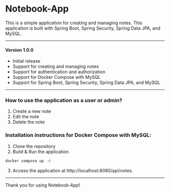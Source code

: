 # Notebook-App

This is a simple application for creating and managing notes.
This application is built with Spring Boot, Spring Security, Spring Data JPA, and MySQL.

---

#### Version 1.0.0

- Initial release
- Support for creating and managing notes
- Support for authentication and authorization
- Support for Docker Compose with MySQL
- Support for Spring Boot, Spring Security, Spring Data JPA, and MySQL

---

### How to use the application as a user or admin?

1. Create a new note
2. Edit the note
3. Delete the note

### Installation instructions for Docker Compose with MySQL:

1. Clone the repository
2. Build & Run the application

```bash
docker compose up -d
```

3. Access the application at http://localhost:8080/api/notes.

---

Thank you for using Notebook-App!


